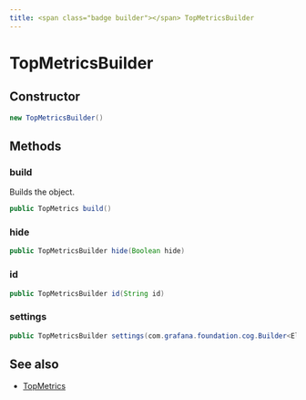 ```yaml
---
title: <span class="badge builder"></span> TopMetricsBuilder
---
```

# <span class="badge builder"></span> TopMetricsBuilder

## Constructor

```java
new TopMetricsBuilder()
```
## Methods

### <span class="badge object-method"></span> build

Builds the object.

```java
public TopMetrics build()
```

### <span class="badge object-method"></span> hide

```java
public TopMetricsBuilder hide(Boolean hide)
```

### <span class="badge object-method"></span> id

```java
public TopMetricsBuilder id(String id)
```

### <span class="badge object-method"></span> settings

```java
public TopMetricsBuilder settings(com.grafana.foundation.cog.Builder<ElasticsearchTopMetricsSettings> settings)
```

## See also

 * <span class="badge object-type-class"></span> [TopMetrics](./object-TopMetrics.md)
